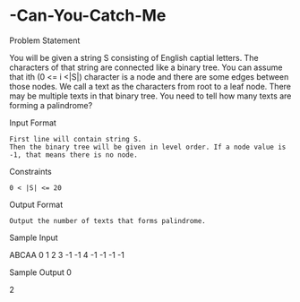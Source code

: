 # -Can-You-Catch-Me
Problem Statement

You will be given a string S consisting of English captial letters. The characters of that string are connected like a binary tree. You can assume that ith (0 <= i <|S|) character is a node and there are some edges between those nodes. We call a text as the characters from root to a leaf node. There may be multiple texts in that binary tree. You need to tell how many texts are forming a palindrome? 

Input Format

    First line will contain string S.
    Then the binary tree will be given in level order. If a node value is -1, that means there is no node.

Constraints

    0 < |S| <= 20

Output Format

    Output the number of texts that forms palindrome.

Sample Input 

ABCAA
0
1 2
3 -1 -1 4
-1 -1 -1 -1

Sample Output 0

2


